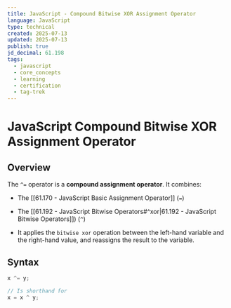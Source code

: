 ```yaml
---
title: JavaScript - Compound Bitwise XOR Assignment Operator
language: JavaScript
type: technical
created: 2025-07-13
updated: 2025-07-13
publish: true
jd_decimal: 61.198
tags:
  - javascript
  - core_concepts
  - learning
  - certification
  - tag-trek
---
```


# JavaScript Compound Bitwise XOR Assignment Operator

## Overview

The `^=` operator is a **compound assignment operator**. It combines:

- The [[61.170 - JavaScript Basic Assignment Operator]] (`=`)
- The [[61.192 - JavaScript Bitwise Operators#^xor|61.192 - JavaScript Bitwise Operators]]) (`^`)

- It applies the `bitwise xor` operation between the left-hand variable and the right-hand value, and reassigns the result to the variable.

## Syntax

```javascript
x ^= y;

// Is shorthand for
x = x ^ y;
```
